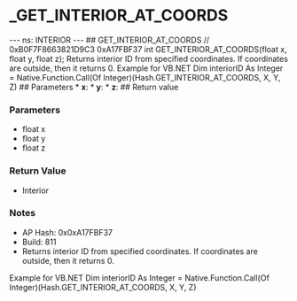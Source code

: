 # _GET_INTERIOR_AT_COORDS

--- ns: INTERIOR --- ## GET_INTERIOR_AT_COORDS  // 0xB0F7F8663821D9C3 0xA17FBF37 int GET_INTERIOR_AT_COORDS(float x, float y, float z);  Returns interior ID from specified coordinates. If coordinates are outside, then it returns 0. Example for VB.NET Dim interiorID As Integer = Native.Function.Call(Of Integer)(Hash.GET_INTERIOR_AT_COORDS, X, Y, Z)  ## Parameters * **x**: * **y**: * **z**:  ## Return value

### Parameters
* float x
* float y
* float z

### Return Value
* Interior

### Notes
* AP Hash: 0x0xA17FBF37
* Build: 811
* Returns interior ID from specified coordinates. If coordinates are outside, then it returns 0.

Example for VB.NET
Dim interiorID As Integer = Native.Function.Call(Of Integer)(Hash.GET_INTERIOR_AT_COORDS, X, Y, Z)

